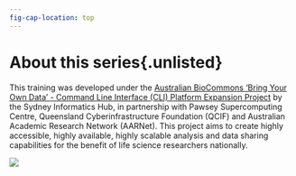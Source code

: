 ```yaml
---
fig-cap-location: top
---
```


# **About this series**{.unlisted}

This training was developed under the [Australian BioCommons ‘Bring Your Own Data’ - Command Line Interface (CLI) Platform Expansion Project](https://www.biocommons.org.au/byod-expansion) by the Sydney Informatics Hub, in partnership with Pawsey Supercomputing Centre, Queensland Cyberinfrastructure Foundation (QCIF) and Australian Academic Research Network (AARNet). This project aims to create highly accessible, highly available, highly scalable analysis and data sharing capabilities for the benefit of life science researchers nationally.

![](/fig/partners.png)